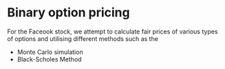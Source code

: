 # Binary option pricing

For the Faceook stock, we attempt to calculate fair prices of various types of options and utilising different methods such as the 
 - Monte Carlo simulation
 - Black-Scholes Method
